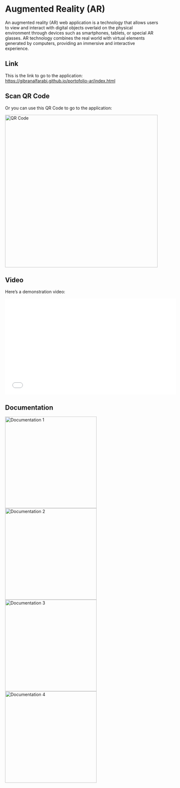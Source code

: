 # Augmented Reality (AR) 

An augmented reality (AR) web application is a technology that allows users to view and interact with digital objects overlaid on the physical environment through devices such as smartphones, tablets, or special AR glasses. AR technology combines the real world with virtual elements generated by computers, providing an immersive and interactive experience.

## Link

This is the link to go to the application:
https://gibranalfarabi.github.io/portofolio-ar/index.html

## Scan QR Code

Or you can use this QR Code to go to the application:

<img src="https://github.com/gibranalfarabi/portofolio-ar/assets/137768982/7246c05b-381b-4cd8-bb02-a8ad491e8777" alt="QR Code" width="500" />

## Video

Here’s a demonstration video:

<iframe width="560" height="315" src="[https://www.youtube.com/embed/VIDEO_ID](https://youtu.be/tfE10nMNSqE)" frameborder="0" allow="accelerometer; autoplay; encrypted-media; gyroscope; picture-in-picture" allowfullscreen></iframe>

## Documentation

<img src="https://github.com/gibranalfarabi/portofolio-ar/assets/137768982/9d9308c7-ad9d-438c-9b24-dbc17abae86e" alt="Documentation 1" width="300" />
<img src="https://github.com/gibranalfarabi/portofolio-ar/assets/137768982/9f02a58f-394e-476d-aa8d-e1167d5ca50a" alt="Documentation 2" width="300" />
<img src="https://github.com/gibranalfarabi/portofolio-ar/assets/137768982/e870c4ba-61da-4035-a011-e7c6595e8e57" alt="Documentation 3" width="300" />
<img src="https://github.com/gibranalfarabi/portofolio-ar/assets/137768982/db079b05-eed2-4683-a354-ce353a4ced50" alt="Documentation 4" width="300" />


